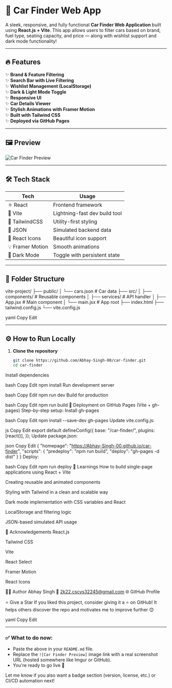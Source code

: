 # 🚗 Car Finder Web App

A sleek, responsive, and fully functional **Car Finder Web Application** built using **React.js + Vite**. This app allows users to filter cars based on brand, fuel type, seating capacity, and price — along with wishlist support and dark mode functionality!

---

## 🔥 Features

✨ **Brand & Feature Filtering**  
✨ **Search Bar with Live Filtering**  
✨ **Wishlist Management (LocalStorage)**  
✨ **Dark & Light Mode Toggle**  
✨ **Responsive UI**  
✨ **Car Details Viewer**  
✨ **Stylish Animations with Framer Motion**  
✨ **Built with Tailwind CSS**  
✨ **Deployed via GitHub Pages**

---

## 🖼️ Preview

![Car Finder Preview](https://your-preview-image-url.com) <!-- Add actual screenshot here -->

---

## 🛠️ Tech Stack

| Tech           | Usage                          |
|----------------|--------------------------------|
| ⚛️ React       | Frontend framework             |
| 🚀 Vite        | Lightning-fast dev build tool  |
| 💅 TailwindCSS | Utility-first styling          |
| 💾 JSON        | Simulated backend data         |
| 🎨 React Icons | Beautiful icon support         |
| 💡 Framer Motion | Smooth animations           |
| 🌙 Dark Mode   | Toggle with persistent state   |

---

## 📂 Folder Structure

vite-project/ ├── public/ │ └── cars.json # Car data ├── src/ │ ├── components/ # Reusable components │ ├── services/ # API handler │ ├── App.jsx # Main component │ └── main.jsx # App root ├── index.html ├── tailwind.config.js └── vite.config.js

yaml
Copy
Edit

---

## ⚙️ How to Run Locally

1. **Clone the repository**
   ```bash
   git clone https://github.com/Abhay-Singh-00/car-finder.git
   cd car-finder
Install dependencies

bash
Copy
Edit
npm install
Run development server

bash
Copy
Edit
npm run dev
Build for production

bash
Copy
Edit
npm run build
🚀 Deployment on GitHub Pages (Vite + gh-pages)
Step-by-step setup:
Install gh-pages

bash
Copy
Edit
npm install --save-dev gh-pages
Update vite.config.js:

js
Copy
Edit
export default defineConfig({
  base: "/car-finder/",
  plugins: [react()],
});
Update package.json:

json
Copy
Edit
{
  "homepage": "https://Abhay-Singh-00.github.io/car-finder",
  "scripts": {
    "predeploy": "npm run build",
    "deploy": "gh-pages -d dist"
  }
}
Deploy:

bash
Copy
Edit
npm run deploy
🧠 Learnings
How to build single-page applications using React + Vite

Creating reusable and animated components

Styling with Tailwind in a clean and scalable way

Dark mode implementation with CSS variables and React

LocalStorage and filtering logic

JSON-based simulated API usage

💖 Acknowledgements
React.js

Tailwind CSS

Vite

React Select

Framer Motion

React Icons

🙋‍♂️ Author
Abhay Singh
📧 2k22.cscys32245@gmail.com
🌐 GitHub Profile

⭐ Give a Star
If you liked this project, consider giving it a ⭐ on GitHub!
It helps others discover the repo and motivates me to improve further 😊

yaml
Copy
Edit

---

### ✅ What to do now:
- Paste the above in your `README.md` file.
- Replace the `![Car Finder Preview]` image link with a real screenshot URL (hosted somewhere like Imgur or GitHub).
- You're ready to go live 🚀

Let me know if you also want a badge section (version, license, etc.) or CI/CD automation next!






